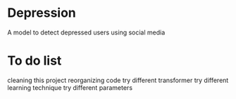 # Depression
A model to detect depressed users using social media

# To do list
cleaning this project
reorganizing code
try different transformer
try different learning technique
try different parameters

